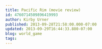```yaml
---
title: Pacific Rim (movie review)
id: 4760714509896419993
author: Kirby Urner
published: 2013-09-28T21:58:00.000-07:00
updated: 2013-09-29T16:44:33.880-07:00
blog: world_game
tags: 
---
```


